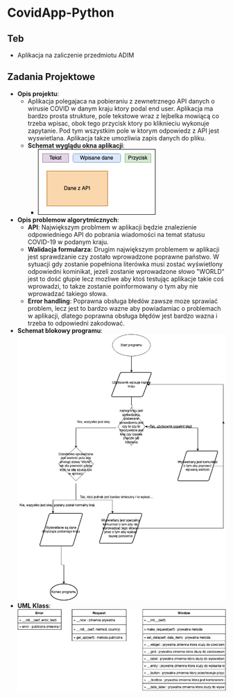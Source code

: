# CovidApp-Python

## Teb

* Aplikacja na zaliczenie przedmiotu ADIM

## Zadania Projektowe

* **Opis projektu**: 
    - Aplikacja polegajaca na pobieraniu z zewnetrznego API danych o wirusie COVID w danym kraju ktory podal end user. Aplikacja ma bardzo prosta strukture, pole tekstowe wraz z lejbelka mowiącą co trzeba wpisac, obok tego przycisk ktory po kliknieciu wykonuje zapytanie. Pod tym wszystkim pole w ktorym odpowiedz z API jest wyswietlana. Aplikacja takze umozliwia zapis danych do pliku.
    - **Schemat wyglądu okna aplikacji**: 
        - ![Schemat okna](SchematOkna.png)
* **Opis problemow algorytmicznych**:
    - **API**: Największym problmem w aplikacji będzie znalezienie odpowiedniego API do pobrania wiadomości na temat statusu COVID-19 w podanym kraju.
    - **Walidacja formularza**: Drugim największym problemem w aplikacji jest sprawdzanie czy zostało wprowadzone poprawne państwo. W sytuacji gdy zostanie popełniona literówka musi zostać wyświetlony odpowiedni kominikat, jezeli zostanie wprowadzone słowo "WORLD" jest to dość głupie lecz mozliwe aby ktoś testując aplikacje takie coś wprowadzi, to takze zostanie poinformowany o tym aby nie wprowadzać takiego słowa.
    - **Error handling**: Poprawna obsługa błedów zawsze moze sprawiać problem, lecz jest to bardzo wazne aby powiadamiac o problemach w aplikacji, dlatego poprawna obsługa błędów jest bardzo wazna i trzeba to odpowiedni zakodować. 
* **Schemat blokowy programu**: ![Schemat blokowy aplikacji](SchematBlokowyCovidApp.png)
* **UML Klass**: ![UMLClasses](UMLClasses.png)
